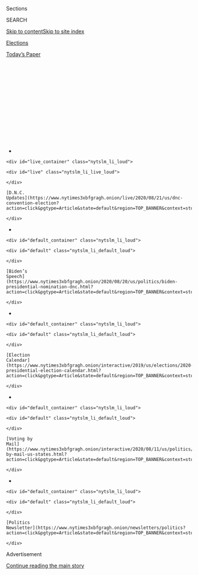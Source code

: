 <div id="app">

<div id="standalone-header">

<div class="interactive-masthead NYTAppHideMasthead css-qz70u6 e1suatyy0">

<div class="section css-ui9rw0 e1suatyy2">

<div class="css-eph4ug er09x8g0">

<div class="css-6n7j50">

</div>

<span class="css-1dv1kvn">Sections</span>

<div class="css-10488qs">

<span class="css-1dv1kvn">SEARCH</span>

</div>

[Skip to content](#site-content)[Skip to site
index](#site-index)

</div>

<div id="masthead-section-label" class="css-1wr3we4 eaxe0e00">

[Elections](https://www.nytimes3xbfgragh.onion/news-event/2020-election)

</div>

<div class="css-10698na e1huz5gh0">

</div>

</div>

<div id="masthead-bar-one" class="section hasLinks css-15hmgas e1csuq9d3">

<div class="css-uqyvli e1csuq9d0">

</div>

<div class="css-1uqjmks e1csuq9d1">

</div>

<div class="css-9e9ivx">

[](https://myaccount.nytimes3xbfgragh.onion/auth/login?response_type=cookie&client_id=vi)

</div>

<div class="css-1bvtpon e1csuq9d2">

[Today’s
Paper](https://www.nytimes3xbfgragh.onion/section/todayspaper)

</div>

</div>

</div>

<div class="css-1aor85t" style="opacity:0.000000001;z-index:-1;visibility:hidden">

<div class="css-1hqnpie">

<div class="css-epjblv">

<span class="css-17xtcya">[Elections](/news-event/2020-election)</span><span class="css-x15j1o">|</span><span class="css-fwqvlz">Marianne
Williamson: Who She Is and What She Stands
For</span>

</div>

<div class="css-k008qs">

<div class="css-1iwv8en">

<span class="css-18z7m18"></span>

<div>

</div>

</div>

<span class="css-1n6z4y">https://nyti.ms/2ZsW7YZ</span>

<div class="css-1705lsu">

<div class="css-4xjgmj">

<div class="css-4skfbu" data-role="toolbar" data-aria-label="Social Media Share buttons, Save button, and Comments Panel with current comment count" data-testid="share-tools">

  - 
  - 
  - 
  - 
    
    <div class="css-6n7j50">
    
    </div>

  - 

</div>

</div>

</div>

</div>

</div>

</div>

<div id="NYT_TOP_BANNER_REGION" class="css-mij9hh">

<div>

<div id="styln-elections-notifications-menu" class="section interactive-content interactive-size-medium css-1xxkt5x">

<div class="css-17ih8de interactive-body">

<div class="nytslm_innerContainer" data-aria-live="polite">

<div class="nytslm_title">

</div>

  - 
    
    <div id="live_container" class="nytslm_li_loud">
    
    <div id="live" class="nytslm_li_live_loud">
    
    </div>
    
    [D.N.C.
    Updates](https://www.nytimes3xbfgragh.onion/live/2020/08/21/us/dnc-convention-election?action=click&pgtype=Article&state=default&region=TOP_BANNER&context=storylines_menu)
    
    </div>

  - 
    
    <div id="default_container" class="nytslm_li_loud">
    
    <div id="default" class="nytslm_li_default_loud">
    
    </div>
    
    [Biden’s
    Speech](https://www.nytimes3xbfgragh.onion/2020/08/20/us/politics/biden-presidential-nomination-dnc.html?action=click&pgtype=Article&state=default&region=TOP_BANNER&context=storylines_menu)
    
    </div>

  - 
    
    <div id="default_container" class="nytslm_li_loud">
    
    <div id="default" class="nytslm_li_default_loud">
    
    </div>
    
    [Election
    Calendar](https://www.nytimes3xbfgragh.onion/interactive/2019/us/elections/2020-presidential-election-calendar.html?action=click&pgtype=Article&state=default&region=TOP_BANNER&context=storylines_menu)
    
    </div>

  - 
    
    <div id="default_container" class="nytslm_li_loud">
    
    <div id="default" class="nytslm_li_default_loud">
    
    </div>
    
    [Voting by
    Mail](https://www.nytimes3xbfgragh.onion/interactive/2020/08/11/us/politics/vote-by-mail-us-states.html?action=click&pgtype=Article&state=default&region=TOP_BANNER&context=storylines_menu)
    
    </div>

  - 
    
    <div id="default_container" class="nytslm_li_loud">
    
    <div id="default" class="nytslm_li_default_loud">
    
    </div>
    
    [Politics
    Newsletter](https://www.nytimes3xbfgragh.onion/newsletters/politics?action=click&pgtype=Article&state=default&region=TOP_BANNER&context=storylines_menu)
    
    </div>

</div>

</div>

</div>

</div>

</div>

<div id="top-wrapper" class="css-1sy8kpn">

<div id="top-slug" class="css-l9onyx">

Advertisement

</div>

[Continue reading the main
story](#after-top)

<div class="ad top-wrapper" style="text-align:center;height:100%;display:block;min-height:250px">

<div id="top" class="place-ad" data-position="top" data-size-key="top">

</div>

</div>

<div id="after-top">

</div>

</div>

</div>

<div id="site-content" data-role="main">

# Marianne Williamson: Who She Is and What She Stands For

<div class="css-1vegfwe interactive-byline-container">

By [<span class="css-1baulvz last-byline" itemprop="name">Maggie
Astor</span>](https://www.nytimes3xbfgragh.onion/by/maggie-astor)Updated
Jan. 13,
2020

</div>

<div id="interactive-standalone-sharetools" class="css-wkcogx">

<div>

<div class="interactive-sharetools css-9z2bwm" data-role="toolbar" data-aria-label="Social Media Share buttons, Save button, and Comments Panel with current comment count" data-testid="share-tools">

  - 
  - 
  - 
  - 
    
    <div class="css-6n7j50">
    
    </div>

</div>

</div>

</div>

<div id="marianne-williamson" class="section interactive-standard interactive-content interactive-size-scoop css-1davkue" data-id="100000006889718">

<div class="css-17ih8de interactive-body">

<div data-prd-dropzone-below-masthead="100000006700124">

</div>

<div class="g-story g-freebird g-max-limit" data-preview-slug="2019-03-10-vi-freebird">

<div class="g-section g-candidate-top">

<div class="g-inner-wrap">

## [2020 Candidates](https://www.nytimes3xbfgragh.onion/interactive/2019/us/politics/2020-presidential-candidates.html)

<div class="g-text-wrap">

# Marianne Williamson

A self-help author and spiritual leader, wants to “harness love for
political purposes.”

Marianne Williamson [dropped out of the presidential
race](https://www.nytimes3xbfgragh.onion/2020/01/10/us/politics/marianne-williamson-dropping-out.html)
on Jan. 10, 2020. This page is no longer being updated.

</div>

<div class="g-numbers">

<div class="g-polls">

#### National Polling Average

###### \< 1<span class="g-pct">%</span>

</div>

<div class="g-divider">

</div>

<div class="g-donations">

#### Individual Contributions

###### <span class="g-dlr">$</span>6.1m

</div>

<div class="g-divider">

</div>

<div class="g-news">

#### News Coverage Ranking

###### <span class="g-dlr g-pnd">\#</span>14

</div>

</div>

<div class="g-sotr-link">

[Compare all the Democratic candidates
»](https://www.nytimes3xbfgragh.onion/interactive/2020/us/elections/democratic-polls.html)

</div>

</div>

<div class="g-image-wrap">

![Marianne
Williamson](https://static01.graylady3jvrrxbe.onion/packages/flash/multimedia/ICONS/transparent.png)

</div>

</div>

<div class="g-section g-basics">

## Who is Marianne Williamson?

<div class="g-bullets">

67 years old

Born in Houston; lives in Des Moines

Best-selling self-help author and New Age spiritual leader; founded
support centers for people with H.I.V. and other serious illnesses; no
prior elected office

</div>

</div>

<div class="g-section g-issues">

## Williamson’s signature issues

One of Ms. Williamson’s biggest proposals — unique among all the
Democratic candidates — is establishing a [Department of
Peace](https://www.marianne2020.com/posts/join-us-to-build-a-u-s-department-of-peace),
which would oversee efforts ranging from combating white supremacy to
finding nonmilitary solutions to foreign conflicts. She is also a vocal
supporter of reparations for the American descendants of enslaved
Africans.

</div>

<div class="g-section g-questions">

## Three questions about Marianne Williamson

<div class="g-qa">

### **1. She talks about “harnessing love for political purposes.” What does that mean?**

Her proposed Department of Peace would work to combat hate, including
white supremacy and misogyny. She also wants the government to
profoundly change its priorities, devoting less money to the military
and more to peace-building and social programs. But in another sense,
she is talking about something more amorphous: In her book “Tears to
Triumph,” she suggested that people “join love’s revolution, taking even
the tiniest step to contribute energy to the transformational wave of
consciousness now rising up among us.”

</div>

<div class="g-qa">

### **2. What’s her plan for reparations?**

She is calling for $200 billion to $500 billion in reparations for
slavery, paid out over 20 years. In a standout moment [at the second
debate in
July](https://www.nytimes3xbfgragh.onion/2019/07/30/us/politics/marianne-williamson-debate-quotes.html),
she challenged the description of reparations as “financial assistance”
as opposed to a repayment of debt. “We need to recognize, when it comes
to the economic gap between blacks and whites in America, it does come
from a great injustice that has never been dealt with,” she said. “That
great injustice has had to do with the fact that there was 250 years of
slavery followed by another 100 years of domestic terrorism.”

</div>

<div class="g-qa">

### **3. What’s the deal with her views on mental health?**

She believes that antidepressants are harmfully overprescribed and even
suggested at one point that clinical depression was a “scam.” In [an
interview over the
summer](https://www.nytimes3xbfgragh.onion/2019/07/27/us/politics/marianne-williamson-mental-health.html),
she disavowed the “scam” description, said she understood that
antidepressants were sometimes necessary and acknowledged that some of
her past comments had lacked nuance. But she stood by her assertion that
antidepressants were often wrongly prescribed for “normal human
despair,” an argument that mental health professionals say can
increase stigma and discourage people from seeking
help.

</div>

</div>

<div class="g-section g-quote">

<div class="quote-bar">

</div>

### “If you think any of this wonkiness is going to deal with this dark psychic force of the collectivized hatred that this president is bringing up in this country, then I’m afraid that the Democrats are going to see some very dark days.”

<div class="g-attribution">

<div class="g-image">

![](https://static01.graylady3jvrrxbe.onion/newsgraphics/2019/08/01/candidate-pages/b8acdd119789198987cfc8185f49ea0c18a148b0/williamson-circle.png)

</div>

<div class="g-info">

##### Marianne Williamson

</div>

</div>

</div>

<div class="g-section g-coverage">

## Learn more about Williamson

<div class="g-bullets">

We asked 21 candidates the same 18 questions. [Hear Marianne
Williamson’s
answers](https://www.nytimes3xbfgragh.onion/interactive/2019/us/politics/marianne-williamson-2020-campaign.html).

We [interviewed Ms.
Williamson](https://www.nytimes3xbfgragh.onion/2019/07/27/us/politics/marianne-williamson-mental-health.html)
about her past comments on mental illness and antidepressants.

The New York Times Magazine [profiled
her](https://www.nytimes3xbfgragh.onion/2019/09/03/magazine/marianne-williamson-2020.html),
and [so did our Styles
section](https://www.nytimes3xbfgragh.onion/2019/06/28/style/marianne-williamson-debate-president.html).

Read about [the mystical
text](https://www.nytimes3xbfgragh.onion/2019/07/05/nyregion/marianne-williamson.html)
behind her worldview.

</div>

</div>

</div>

<div class="g-section g-candidate-footer">

<div class="g-footer-content">

## Explore the other candidates

<div class="g-inner">

[Michael
Bennet](https://www.nytimes3xbfgragh.onion/interactive/2020/us/elections/michael-bennet.html)
»

[Joe
Biden](https://www.nytimes3xbfgragh.onion/interactive/2020/us/elections/joe-biden.html)
»

[Michael
Bloomberg](https://www.nytimes3xbfgragh.onion/interactive/2020/us/elections/michael-bloomberg.html)
»

[Cory
Booker](https://www.nytimes3xbfgragh.onion/interactive/2020/us/elections/cory-booker.html)
»

[Pete
Buttigieg](https://www.nytimes3xbfgragh.onion/interactive/2020/us/elections/pete-buttigieg.html)
»

[Julián
Castro](https://www.nytimes3xbfgragh.onion/interactive/2020/us/elections/julian-castro.html)
»

[John
Delaney](https://www.nytimes3xbfgragh.onion/interactive/2020/us/elections/john-delaney.html)
»

[Tulsi
Gabbard](https://www.nytimes3xbfgragh.onion/interactive/2020/us/elections/tulsi-gabbard.html)
»

[Amy
Klobuchar](https://www.nytimes3xbfgragh.onion/interactive/2020/us/elections/amy-klobuchar.html)
»

[Deval
Patrick](https://www.nytimes3xbfgragh.onion/interactive/2020/us/elections/deval-patrick.html)
»

[Bernie
Sanders](https://www.nytimes3xbfgragh.onion/interactive/2020/us/elections/bernie-sanders.html)
»

[Tom
Steyer](https://www.nytimes3xbfgragh.onion/interactive/2020/us/elections/tom-steyer.html)
»

[Elizabeth
Warren](https://www.nytimes3xbfgragh.onion/interactive/2020/us/elections/elizabeth-warren.html)
»

[Marianne
Williamson](https://www.nytimes3xbfgragh.onion/interactive/2020/us/elections/marianne-williamson.html)
»

[Andrew
Yang](https://www.nytimes3xbfgragh.onion/interactive/2020/us/elections/andrew-yang.html)
»

</div>

</div>

</div>

</div>

</div>

</div>

<div id="standalone-footer">

<div>

<div>

<div id="interactive-footer-wrapper">

<div class="css-i29ckm">

<div class="interactive-sharetools css-9z2bwm" data-role="toolbar" data-aria-label="Social Media Share buttons, Save button, and Comments Panel with current comment count" data-testid="share-tools">

  - 
  - 
  - 
  - 
    
    <div class="css-6n7j50">
    
    </div>

</div>

</div>

<div>

<div id="NYT_BELOW_MAIN_CONTENT_REGION">

<div>

<div id="STLYN_guide_v1_STYLN_guide_a" class="section css-l08pwh interactive-content interactive-size-medium">

<div class="css-17ih8de interactive-body">

<div class="g-story g-freebird g-max-limit" data-preview-slug="styln-scroll-guide">

</div>

<div id="g-electionguide-id" class="g-electionguide">

<div class="g-electionguide-container">

<div class="g-electionguide-wrapper">

<div class="g-electionguide-logo">

</div>

# Our 2020 Election Guide

Updated Aug. 21, 2020

  - 
    
    -----
    
    ## The Latest
    
      - Joe Biden [accepted the Democratic
        nomination](https://www.nytimes3xbfgragh.onion/live/2020/08/21/us/dnc-convention-election?action=click&pgtype=Article&state=default&region=BELOW_MAIN_CONTENT&context=storylines_guide),
        urging Americans to have faith that they could “overcome this
        season of darkness.” [Here’s the
        latest.](https://www.nytimes3xbfgragh.onion/live/2020/08/21/us/dnc-convention-election?action=click&pgtype=Article&state=default&region=BELOW_MAIN_CONTENT&context=storylines_guide)

  - 
    
    -----
    
    ## News Analysis
    
      - Looming over Mr. Biden’s nomination was the ever-present shadow
        of another man who’s poised to dominate the campaign: [Donald J.
        Trump](https://www.nytimes3xbfgragh.onion/2020/08/20/us/politics/biden-dnc-speech-trump.html?action=click&pgtype=Article&state=default&region=BELOW_MAIN_CONTENT&context=storylines_guide).

  - 
    
    -----
    
    ## Keep Up With Our Coverage
    
      - Get an
        [email](https://www.nytimes3xbfgragh.onion/newsletters/politics?action=click&pgtype=Article&state=default&region=BELOW_MAIN_CONTENT&context=storylines_guide)
        recapping the day’s news
    
    <!-- end list -->
    
      - Download our mobile app on
        [iOS](https://apps.apple.com/us/app/nytimes/id284862083?ls=1&mat_click_id=5c79ae7455014fd1bd66b5610c05b8f2-20191112-16948&referrer=mat_click_id%3D5c79ae7455014fd1bd66b5610c05b8f2-20191112-16948%26link_click_id%3D722930677036718082)
        and
        [Android](http://a.localytics.com/android?id=com.nytimes.android&referrer=utm_source%3Dother_nyt_mobile_web%26utm_medium%3DWeb%2520page%26utm_term%3DGeneral%2520Mobile%2520Page%26utm_campaign%3DNYT%2520Mobile%2520General%2520Page)
        and turn on Breaking News and Politics alerts

</div>

</div>

</div>

</div>

</div>

</div>

</div>

</div>

<div id="bottom-wrapper" class="css-1ede5it">

<div id="bottom-slug" class="css-l9onyx">

Advertisement

</div>

[Continue reading the main
story](#after-bottom)

<div id="bottom" class="ad bottom-wrapper" style="text-align:center;height:100%;display:block;min-height:90px">

</div>

<div id="after-bottom">

</div>

</div>

## Site Index

<div>

</div>

## Site Information Navigation

  - [© <span>2020</span> <span>The New York Times
    Company</span>](https://help.nytimes3xbfgragh.onion/hc/en-us/articles/115014792127-Copyright-notice)

<!-- end list -->

  - [NYTCo](https://www.nytco.com/)
  - [Contact
    Us](https://help.nytimes3xbfgragh.onion/hc/en-us/articles/115015385887-Contact-Us)
  - [Work with us](https://www.nytco.com/careers/)
  - [Advertise](https://nytmediakit.com/)
  - [T Brand Studio](http://www.tbrandstudio.com/)
  - [Your Ad
    Choices](https://www.nytimes3xbfgragh.onion/privacy/cookie-policy#how-do-i-manage-trackers)
  - [Privacy](https://www.nytimes3xbfgragh.onion/privacy)
  - [Terms of
    Service](https://help.nytimes3xbfgragh.onion/hc/en-us/articles/115014893428-Terms-of-service)
  - [Terms of
    Sale](https://help.nytimes3xbfgragh.onion/hc/en-us/articles/115014893968-Terms-of-sale)
  - [Site
    Map](https://spiderbites.nytimes3xbfgragh.onion)
  - [Help](https://help.nytimes3xbfgragh.onion/hc/en-us)
  - [Subscriptions](https://www.nytimes3xbfgragh.onion/subscription?campaignId=37WXW)

</div>

</div>

</div>

</div>

</div>
